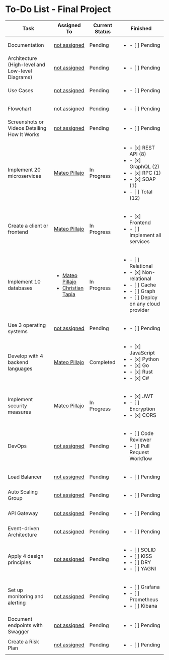 # To-Do List - Final Project

| Task                               | Assigned To                                                                 | Current Status | Finished                                                                                                                                     |
|------------------------------------|-----------------------------------------------------------------------------|----------------|----------------------------------------------------------------------------------------------------------------------------------------------|
| Documentation      | [not assigned](#)       | Pending        | <ul><li>- [ ] Pending</li></ul>                                                                                                              |
| Architecture (High-level and Low-level Diagrams) | [not assigned](#)    | Pending    | <ul><li>- [ ] Pending</li></ul>                                                                                                              |
| Use Cases                          | [not assigned](#)           | Pending     | <ul><li>- [ ] Pending</li></ul>                                                                                                              |
| Flowchart                          | [not assigned](#)           | Pending   | <ul><li>- [ ] Pending</li></ul>                                                                                                              |
| Screenshots or Videos Detailing How It Works | [not assigned](#)      | Pending    | <ul><li>- [ ] Pending</li></ul>                                                                                                              |
| Implement 20 microservices         | [Mateo Pillajo](https://github.com/Mates182)   | In Progress    | <ul><li>- [x] REST API (8)</li><li>- [x] GraphQL (2)</li><li>- [x] RPC (1)</li><li>- [x] SOAP (1)</li><li>- [ ] Total (12)</li></ul>          |
| Create a client or frontend        | [Mateo Pillajo](https://github.com/Mates182)   | In Progress        | <ul><li>- [x] Frontend</li><li>- [ ] Implement all services</li></ul>                                                                                                              |
| Implement 10 databases             | <ul><li>[Mateo Pillajo](https://github.com/Mates182)</li><li>[Christian Tapia](https://github.com/ChristianRTD)</li></ul> | In Progress      | <ul><li>- [ ] Relational</li><li>- [x] Non-relational</li><li>- [ ] Cache</li><li>- [ ] Graph</li><li>- [ ] Deploy on any cloud provider</li></ul> |
| Use 3 operating systems            | [not assigned](#) | Pending        | <ul><li>- [ ] Pending</li></ul>                                                                                                              |
| Develop with 4 backend languages   | [Mateo Pillajo](https://github.com/Mates182)   | Completed      | <ul><li>- [x] JavaScript</li><li>- [x] Python</li><li>- [x] Go</li><li>- [x] Rust</li><li>- [x] C#</li></ul>                                 |
| Implement security measures        | [Mateo Pillajo](https://github.com/Mates182)    | In Progress    | <ul><li>- [x] JWT</li><li>- [ ] Encryption</li><li>- [x] CORS</li></ul>                                                                      |
| DevOps                             | [not assigned](#)                                                          | Pending        | <ul><li>- [ ] Code Reviewer</li><li>- [ ] Pull Request Workflow</li></ul>                                                                    |
| Load Balancer                      | [not assigned](#)                                                          | Pending        | <ul><li>- [ ] Pending</li></ul>                                                                                                              |
| Auto Scaling Group                 | [not assigned](#)                                                          | Pending        | <ul><li>- [ ] Pending</li></ul>                                                                                                              |
| API Gateway                        | [not assigned](#)                                                          | Pending        | <ul><li>- [ ] Pending</li></ul>                                                                                                              |
| Event-driven Architecture          | [not assigned](#)                                                          | Pending        | <ul><li>- [ ] Pending</li></ul>                                                                                                              |
| Apply 4 design principles          | [not assigned](#)                                                          | Pending        | <ul><li>- [ ] SOLID</li><li>- [ ] KISS</li><li>- [ ] DRY</li><li>- [ ] YAGNI</li></ul>                                                       |
| Set up monitoring and alerting     | [not assigned](#)                                                          | Pending        | <ul><li>- [ ] Grafana</li><li>- [ ] Prometheus</li><li>- [ ] Kibana</li></ul>                                                                |
| Document endpoints with Swagger    | [not assigned](#)                                                          | Pending        | <ul><li>- [ ] Pending</li></ul>                                                                                                              |
| Create a Risk Plan                 | [not assigned](#)                                                          | Pending        | <ul><li>- [ ] Pending</li></ul>                                                                                                              |

